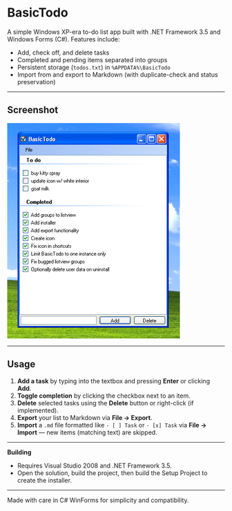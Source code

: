 # BasicTodo

A simple Windows XP-era to-do list app built with .NET Framework 3.5 and Windows Forms (C#). Features include:

- Add, check off, and delete tasks
- Completed and pending items separated into groups
- Persistent storage (`todos.txt`) in `%APPDATA%\BasicTodo`
- Import from and export to Markdown (with duplicate-check and status preservation)

---

## Screenshot

![BasicTodo Screenshot](BasicTodo.png)

---

## Usage

1. **Add a task** by typing into the textbox and pressing **Enter** or clicking **Add**.  
2. **Toggle completion** by clicking the checkbox next to an item.  
3. **Delete** selected tasks using the **Delete** button or right-click (if implemented).  
4. **Export** your list to Markdown via **File -> Export**.  
5. **Import** a `.md` file formatted like `- [ ] Task` or `- [x] Task` via **File -> Import** — new items (matching text) are skipped.  

---

**Building**  
- Requires Visual Studio 2008 and .NET Framework 3.5.  
- Open the solution, build the project, then build the Setup Project to create the installer.

---

Made with care in C# WinForms for simplicity and compatibility.
